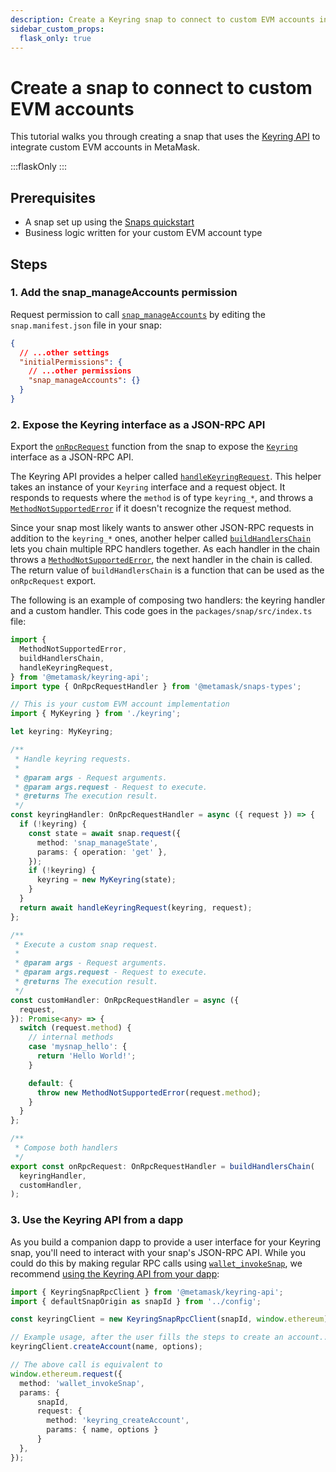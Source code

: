 ```yaml
---
description: Create a Keyring snap to connect to custom EVM accounts in MetaMask.
sidebar_custom_props:
  flask_only: true
---
```


# Create a snap to connect to custom EVM accounts

This tutorial walks you through creating a snap that uses the [Keyring API](../concepts/keyring-api.md)
to integrate custom EVM accounts in MetaMask.

:::flaskOnly
:::

## Prerequisites

- A snap set up using the [Snaps quickstart](../get-started/quickstart.md)
- Business logic written for your custom EVM account type

## Steps

### 1. Add the snap_manageAccounts permission

Request permission to call [`snap_manageAccounts`](../reference/rpc-api.md#snap_manageaccounts) by
editing the `snap.manifest.json` file in your snap:

```json title="snap.manifest.json"
{
  // ...other settings
  "initialPermissions": {
    // ...other permissions
    "snap_manageAccounts": {}
  }
}
```

### 2. Expose the Keyring interface as a JSON-RPC API

Export the [`onRpcRequest`](../reference/exports.md#onrpcrequest) function from the snap to expose
the [`Keyring`](../reference/keyring-api/03-Type%20Aliases/02-type-alias.Keyring.md)
interface as a JSON-RPC API.

The Keyring API provides a helper called
[`handleKeyringRequest`](../reference/keyring-api/05-Functions/03-function.handleKeyringRequest.md).
This helper takes an instance of your `Keyring` interface and a request object.
It responds to requests where the `method` is of type `keyring_*`, and throws a
[`MethodNotSupportedError`](../reference/keyring-api/02-Classes/05-class.MethodNotSupportedError.md)
if it doesn't recognize the request method.

Since your snap most likely wants to answer other JSON-RPC requests in addition to the `keyring_*` ones,
another helper called [`buildHandlersChain`](../reference/keyring-api/05-Functions/02-function.buildHandlersChain.md)
lets you chain multiple RPC handlers together.
As each handler in the chain throws a
[`MethodNotSupportedError`](../reference/keyring-api/02-Classes/05-class.MethodNotSupportedError.md),
the next handler in the chain is called.
The return value of `buildHandlersChain` is a function that can be used as the `onRpcRequest` export.

The following is an example of composing two handlers: the keyring handler and a custom handler.
This code goes in the `packages/snap/src/index.ts` file:

```typescript title="index.ts"
import {
  MethodNotSupportedError,
  buildHandlersChain,
  handleKeyringRequest,
} from '@metamask/keyring-api';
import type { OnRpcRequestHandler } from '@metamask/snaps-types';

// This is your custom EVM account implementation
import { MyKeyring } from './keyring';

let keyring: MyKeyring;

/**
 * Handle keyring requests.
 *
 * @param args - Request arguments.
 * @param args.request - Request to execute.
 * @returns The execution result.
 */
const keyringHandler: OnRpcRequestHandler = async ({ request }) => {
  if (!keyring) {
    const state = await snap.request({
      method: 'snap_manageState',
      params: { operation: 'get' },
    });
    if (!keyring) {
      keyring = new MyKeyring(state);
    }
  }
  return await handleKeyringRequest(keyring, request);
};

/**
 * Execute a custom snap request.
 *
 * @param args - Request arguments.
 * @param args.request - Request to execute.
 * @returns The execution result.
 */
const customHandler: OnRpcRequestHandler = async ({
  request,
}): Promise<any> => {
  switch (request.method) {
    // internal methods
    case 'mysnap_hello': {
      return 'Hello World!';
    }

    default: {
      throw new MethodNotSupportedError(request.method);
    }
  }
};

/**
 * Compose both handlers
 */
export const onRpcRequest: OnRpcRequestHandler = buildHandlersChain(
  keyringHandler,
  customHandler,
);
```

### 3. Use the Keyring API from a dapp

As you build a companion dapp to provide a user interface for your Keyring snap, you'll need to
interact with your snap's JSON-RPC API.
While you could do this by making regular RPC calls using
[`wallet_invokeSnap`](../reference/rpc-api.md#wallet_invokesnap), we recommend
[using the Keyring API from your dapp](../how-to/use-keyring-api.md):

```typescript
import { KeyringSnapRpcClient } from '@metamask/keyring-api';
import { defaultSnapOrigin as snapId } from '../config';

const keyringClient = new KeyringSnapRpcClient(snapId, window.ethereum);

// Example usage, after the user fills the steps to create an account...
keyringClient.createAccount(name, options);

// The above call is equivalent to
window.ethereum.request({
  method: 'wallet_invokeSnap',
  params: {
      snapId,
      request: {
        method: 'keyring_createAccount',
        params: { name, options }
      }
  },
});
```
